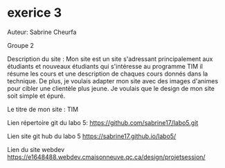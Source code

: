 # exerice 3

Auteur: Sabrine Cheurfa

Groupe 2

Description du site :
Mon site est un site s'adressant principalement aux étudiants et nouveaux étudiants qui s'intéresse au programme TIM il résume les cours et une description de chaques cours donnés dans la technique. De plus, je 
voulais adapter mon site avec des images d'animes pour cibler une clientèle plus jeune. Je voulais que le design de mon site soit simple et épuré.

Le titre de mon site : TIM 

Lien répertoire  git du labo 5:
https://github.com/sabrine17/labo5.git

Lien site git hub du labo 5
https://sabrine17.github.io/labo5/

Lien du site webdev
https://e1648488.webdev.cmaisonneuve.qc.ca/design/projetsession/

